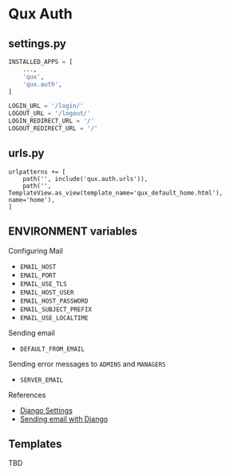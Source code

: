 # Qux Auth

## settings.py

```python
INSTALLED_APPS = [
    ...,
    'qux',
    'qux.auth',
]
```

```python
LOGIN_URL = '/login/'
LOGOUT_URL = '/logout/'
LOGIN_REDIRECT_URL = '/'
LOGOUT_REDIRECT_URL = '/'
```

## urls.py

```
urlpatterns += [
    path('', include('qux.auth.urls')),
    path('', TemplateView.as_view(template_name='qux_default_home.html'),
name='home'),
]
```

## ENVIRONMENT variables

Configuring Mail

- `EMAIL_HOST`
- `EMAIL_PORT`
- `EMAIL_USE_TLS`
- `EMAIL_HOST_USER`
- `EMAIL_HOST_PASSWORD`
- `EMAIL_SUBJECT_PREFIX`
- `EMAIL_USE_LOCALTIME`

Sending email

- `DEFAULT_FROM_EMAIL`

Sending error messages to `ADMINS` and `MANAGERS`

- `SERVER_EMAIL`

References

- [Django Settings](https://docs.djangoproject.com/en/4.2/ref/settings/)
- [Sending email with Django](https://docs.djangoproject.com/en/4.2/topics/email/)

## Templates

TBD
